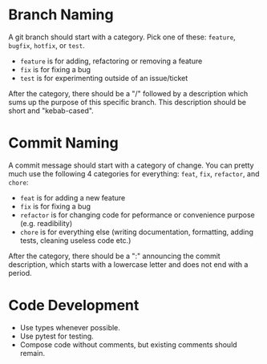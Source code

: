 # Branch Naming

A git branch should start with a category. Pick one of these: `feature`, `bugfix`, `hotfix`, or `test`.

- `feature` is for adding, refactoring or removing a feature
- `fix` is for fixing a bug
- `test` is for experimenting outside of an issue/ticket

After the category, there should be a "/" followed by a description which sums up the purpose of this specific branch. This description should be short and "kebab-cased".

# Commit Naming

A commit message should start with a category of change.
You can pretty much use the following 4 categories for everything: `feat`, `fix`, `refactor`, and `chore`:

- `feat` is for adding a new feature
- `fix` is for fixing a bug
- `refactor` is for changing code for peformance or convenience purpose (e.g. readibility)
- `chore` is for everything else (writing documentation, formatting, adding tests, cleaning useless code etc.)

After the category, there should be a ":" announcing the commit description, which starts with a lowercase letter and does not end with a period.

# Code Development

- Use types whenever possible.
- Use pytest for testing.
- Compose code without comments, but existing comments should remain.
